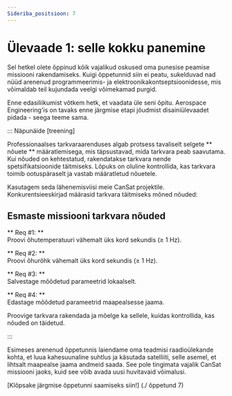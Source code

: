 ```yaml
---
Sideriba_positsioon: 7
---
```


# Ülevaade 1: selle kokku panemine

Sel hetkel olete õppinud kõik vajalikud oskused oma punesise peamise missiooni rakendamiseks. Kuigi õppetunnid siin ei peatu, sukelduvad nad nüüd arenenud programmeerimis- ja elektroonikakontseptsioonidesse, mis võimaldab teil kujundada veelgi võimekamad purgid.

Enne edasiliikumist võtkem hetk, et vaadata üle seni õpitu. Aerospace Engineering'is on tavaks enne järgmise etapi jõudmist disainiülevaadet pidada - seega teeme sama.


::: Näpunäide [treening]

Professionaalses tarkvaraarenduses algab protsess tavaliselt selgete ** nõuete ** määratlemisega, mis täpsustavad, mida tarkvara peab saavutama. Kui nõuded on kehtestatud, rakendatakse tarkvara nende spetsifikatsioonide täitmiseks. Lõpuks on oluline kontrollida, kas tarkvara toimib ootuspäraselt ja vastab määratletud nõuetele.

Kasutagem seda lähenemisviisi meie CanSat projektile. Konkurentsieeskirjad määrasid tarkvara täitmiseks mõned nõuded:

## Esmaste missiooni tarkvara nõuded

** Req #1: **  
Proovi õhutemperatuuri vähemalt üks kord sekundis (≥ 1 Hz).

** Req #2: **  
Proovi õhurõhk vähemalt üks kord sekundis (≥ 1 Hz).

** Req #3: **  
Salvestage mõõdetud parameetrid lokaalselt.

** Req #4: **  
Edastage mõõdetud parameetrid maapealsesse jaama.

Proovige tarkvara rakendada ja mõelge ka sellele, kuidas kontrollida, kas nõuded on täidetud.

:::



Esimeses arenenud õppetunnis laiendame oma teadmisi raadioülekande kohta, et luua kahesuunaline suhtlus ja käsutada satelliiti, selle asemel, et lihtsalt maapealse jaama andmeid saada. See pole tingimata vajalik CanSat missiooni jaoks, kuid see võib avada uusi huvitavaid võimalusi.  

[Klõpsake järgmise õppetunni saamiseks siin!] (./ õppetund 7)